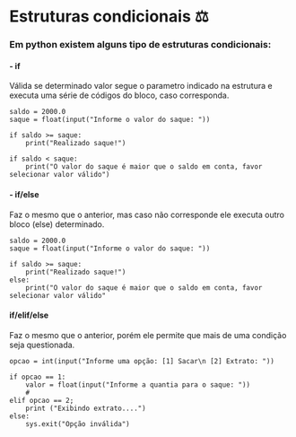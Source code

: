 # Estruturas condicionais ⚖ 
### Em python existem alguns tipo de estruturas condicionais:
#### - if
Válida se determinado valor segue o parametro indicado na estrutura e executa uma série de códigos do bloco, caso corresponda.
```
saldo = 2000.0
saque = float(input("Informe o valor do saque: "))

if saldo >= saque:
    print("Realizado saque!")

if saldo < saque: 
    print("O valor do saque é maior que o saldo em conta, favor selecionar valor válido")
```
#### - if/else
Faz o mesmo que o anterior, mas caso não corresponde ele executa outro bloco (else) determinado.

```
saldo = 2000.0
saque = float(input("Informe o valor do saque: "))

if saldo >= saque:
    print("Realizado saque!")
else:  
    print("O valor do saque é maior que o saldo em conta, favor selecionar valor válido"
```
#### if/elif/else
Faz o mesmo que o anterior, porém ele permite que mais de uma condição seja questionada. 

```
opcao = int(input("Informe uma opção: [1] Sacar\n [2] Extrato: "))

if opcao == 1:
    valor = float(input("Informe a quantia para o saque: "))
    #
elif opcao == 2;
    print ("Exibindo extrato....")
else: 
    sys.exit("Opção inválida")
```
